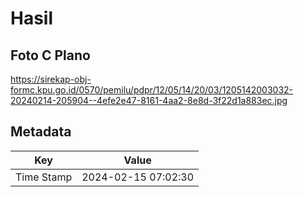 # Hasil

## Foto C Plano

https://sirekap-obj-formc.kpu.go.id/0570/pemilu/pdpr/12/05/14/20/03/1205142003032-20240214-205904--4efe2e47-8161-4aa2-8e8d-3f22d1a883ec.jpg


## Metadata

| Key        | Value               |
| ---------- | ------------------- |
| Time Stamp | 2024-02-15 07:02:30 |



